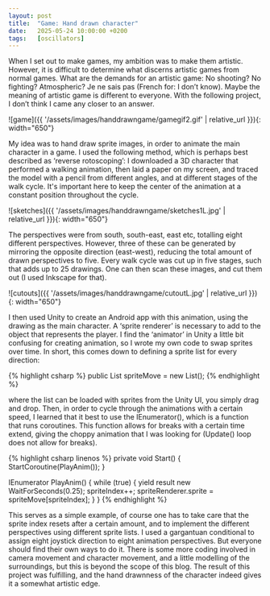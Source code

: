 ```yaml
---
layout: post
title:  "Game: Hand drawn character"
date:   2025-05-24 10:00:00 +0200
tags:   [oscillators]
---
```


When I set out to make games, my ambition was to make them artistic. However, it is difficult to determine what discerns artistic games from normal games. What are the demands for an artistic game: No shooting? No fighting? Atmospheric? Je ne sais pas (French for: I don’t know). Maybe the meaning of artistic game is different to everyone. With the following project, I don’t think I came any closer to an answer.

![game]({{ '/assets/images/handdrawngame/gamegif2.gif' | relative_url }}){: width="650"}

My idea was to hand draw sprite images, in order to animate the main character in a game. I used the following method, which is perhaps best described as ‘reverse rotoscoping’: I downloaded a 3D character that performed a walking animation, then laid a paper on my screen, and traced the model with a pencil from different angles, and at different stages of the walk cycle. It's important here to keep the center of the animation at a constant position throughout the cycle.

![sketches]({{ '/assets/images/handdrawngame/sketches1L.jpg' | relative_url }}){: width="650"}

The perspectives were from south, south-east, east etc, totalling eight different perspectives. However, three of these can be generated by mirroring the opposite direction (east-west), reducing the total amount of drawn perspectives to five. Every walk cycle was cut up in five stages, such that adds up to 25 drawings. One can then scan these images, and cut them out (I used Inkscape for that).

![cutouts]({{ '/assets/images/handdrawngame/cutoutL.jpg' | relative_url }}){: width="650"}

I then used Unity to create an Android app with this animation, using the drawing as the main character. A ‘sprite renderer’ is necessary to add to the object that represents the player. I find the ‘animator’ in Unity a little bit confusing for creating animation, so I wrote my own code to swap sprites over time. In short, this comes down to defining a sprite list for every direction:

{% highlight csharp %}
public List<Sprite> spriteMove = new List<Sprite>();
{% endhighlight %}

where the list can be loaded with sprites from the Unity UI, you simply drag and drop. Then, in order to cycle through the animations with a certain speed, I learned that it best to use the IEnumerator(), which is a function that runs coroutines. This function allows for breaks with a certain time extend, giving the choppy animation that I was looking for (Update() loop does not allow for breaks).

{% highlight csharp linenos %}
private void Start()
{
    StartCoroutine(PlayAnim());
}

IEnumerator PlayAnim()
{
    while (true) { 
        yield result new WaitForSeconds(0.25);
        spriteIndex++;
        spriteRenderer.sprite = spriteMove[spriteIndex];
    }
}
{% endhighlight %}

This serves as a simple example, of course one has to take care that the sprite index resets after a certain amount, and to implement the different perspectives using different sprite lists. I used a gargantuan conditional to assign eight joystick direction to eight animation perspectives. But everyone should find their own ways to do it.
There is some more coding involved in camera movement and character movement, and a little modelling of the surroundings, but this is beyond the scope of this blog. 
The result of this project was fulfilling, and the hand drawnness of the character indeed gives it a somewhat artistic edge.
